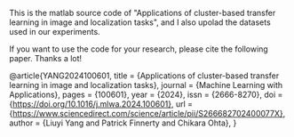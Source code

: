 This is the matlab source code of "Applications of cluster-based transfer learning in image and localization tasks", and I also upolad the datasets used in our experiments.

If you want to use the code for your research, please cite the following paper. Thanks a lot!


@article{YANG2024100601,
title = {Applications of cluster-based transfer learning in image and localization tasks},
journal = {Machine Learning with Applications},
pages = {100601},
year = {2024},
issn = {2666-8270},
doi = {https://doi.org/10.1016/j.mlwa.2024.100601},
url = {https://www.sciencedirect.com/science/article/pii/S266682702400077X},
author = {Liuyi Yang and Patrick Finnerty and Chikara Ohta},
}
